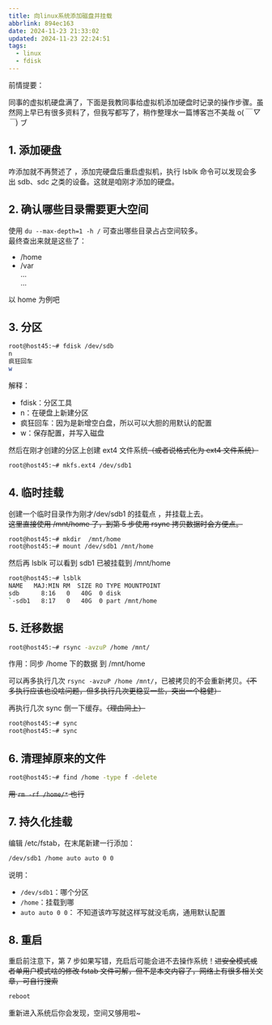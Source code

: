 ```yaml
---
title: 向linux系统添加磁盘并挂载
abbrlink: 894ec163
date: 2024-11-23 21:33:02
updated: 2024-11-23 22:24:51
tags:
  - linux
  - fdisk
---
```


前情提要：

同事的虚拟机硬盘满了，下面是我教同事给虚拟机添加硬盘时记录的操作步骤。虽然网上早已有很多资料了，但我写都写了，稍作整理水一篇博客岂不美哉 o(_￣ ▽ ￣_) ブ

## 1. 添加硬盘

咋添加就不再赘述了 ，添加完硬盘后重启虚拟机，执行 lsblk 命令可以发现会多出 sdb、sdc 之类的设备。这就是咱刚才添加的硬盘。

## 2. 确认哪些目录需要更大空间

使用 `du --max-depth=1 -h /` 可查出哪些目录占占空间较多。  
最终查出来就是这些了：
- /home
- /var  
  …  
  …

以 home 为例吧

## 3. 分区

```bash
root@host45:~# fdisk /dev/sdb
n
疯狂回车
w
```

解释：

- fdisk：分区工具
- n：在硬盘上新建分区
- 疯狂回车：因为是新增空白盘，所以可以大胆的用默认的配置
- w：保存配置，并写入磁盘

然后在刚才创建的分区上创建 ext4 文件系统~~（或者说格式化为 ext4 文件系统）~~

```bash
root@host45:~# mkfs.ext4 /dev/sdb1
```

## 4. 临时挂载

创建一个临时目录作为刚才/dev/sdb1 的挂载点 ，并挂载上去。  
~~这里直接使用 /mnt/home 了，到第 5 步使用 rsync 拷贝数据时会方便点。~~

```bash
root@host45:~# mkdir  /mnt/home
root@host45:~# mount /dev/sdb1 /mnt/home
```

然后再 lsblk 可以看到 sdb1 已被挂载到 /mnt/home

```bash
root@host45:~# lsblk
NAME   MAJ:MIN RM  SIZE RO TYPE MOUNTPOINT
sdb      8:16   0   40G  0 disk
`-sdb1   8:17   0   40G  0 part /mnt/home
```

## 5. 迁移数据

```bash
root@host45:~# rsync -avzuP /home /mnt/
```

作用：同步 /home 下的数据 到 /mnt/home

可以再多执行几次 `rsync -avzuP /home /mnt/`，已被拷贝的不会重新拷贝。~~（不多执行应该也没啥问题，但多执行几次更稳妥一些，突出一个稳健）~~

再执行几次 sync 倒一下缓存。~~（理由同上）~~

```bash
root@host45:~# sync
root@host45:~# sync
```

## 6. 清理掉原来的文件

```bash
root@host45:~# find /home -type f -delete
```

~~用 `rm -rf /home/*` 也行~~

## 7. 持久化挂载

编辑 /etc/fstab，在末尾新建一行添加：

```bash
/dev/sdb1 /home auto auto 0 0
```

说明：

- `/dev/sdb1`：哪个分区
- `/home`：挂载到哪
- `auto auto 0 0`： 不知道该咋写就这样写就没毛病，通用默认配置

## 8. 重启

重启前注意下，第 7 步如果写错，充启后可能会进不去操作系统！~~进安全模式或者单用户模式啥的修改 fstab 文件可解，但不是本文内容了，网络上有很多相关文章，可自行搜索~~

```bash
reboot
```

重新进入系统后你会发现，空间又够用啦~
